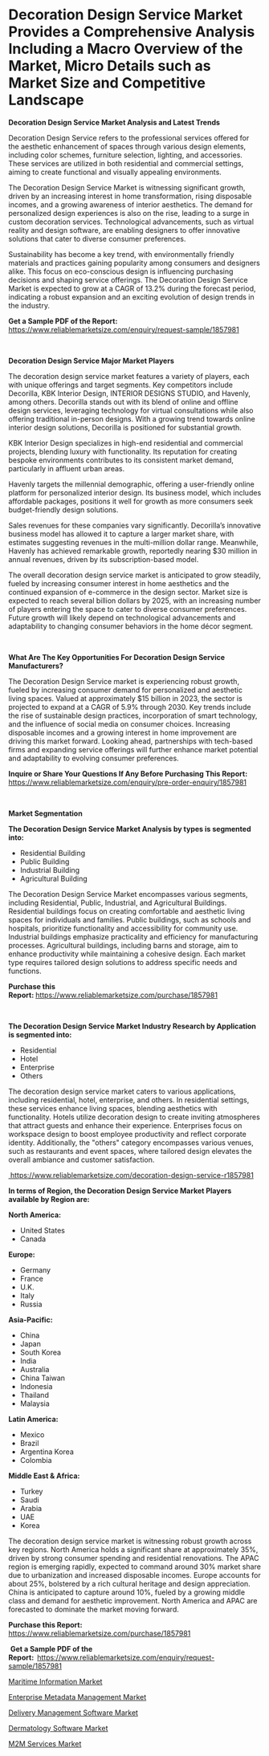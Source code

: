 <p><h1>Decoration Design Service Market Provides a Comprehensive Analysis Including a Macro Overview of the Market, Micro Details such as Market Size and Competitive Landscape</h1></p><p><strong>Decoration Design Service Market Analysis and Latest Trends</strong></p>
<p><p>Decoration Design Service refers to the professional services offered for the aesthetic enhancement of spaces through various design elements, including color schemes, furniture selection, lighting, and accessories. These services are utilized in both residential and commercial settings, aiming to create functional and visually appealing environments.</p><p>The Decoration Design Service Market is witnessing significant growth, driven by an increasing interest in home transformation, rising disposable incomes, and a growing awareness of interior aesthetics. The demand for personalized design experiences is also on the rise, leading to a surge in custom decoration services. Technological advancements, such as virtual reality and design software, are enabling designers to offer innovative solutions that cater to diverse consumer preferences.</p><p>Sustainability has become a key trend, with environmentally friendly materials and practices gaining popularity among consumers and designers alike. This focus on eco-conscious design is influencing purchasing decisions and shaping service offerings. The Decoration Design Service Market is expected to grow at a CAGR of 13.2% during the forecast period, indicating a robust expansion and an exciting evolution of design trends in the industry.</p></p>
<p><strong>Get a Sample PDF of the Report:&nbsp;</strong> <a href="https://www.reliablemarketsize.com/enquiry/request-sample/1857981?utm_campaign=2307&utm_medium=2&utm_source=Github&utm_content=ia&utm_term=11032025&utm_id=decoration-design-service">https://www.reliablemarketsize.com/enquiry/request-sample/1857981</a></p>
<p>&nbsp;</p>
<p><strong>Decoration Design Service Major Market Players</strong></p>
<p><p>The decoration design service market features a variety of players, each with unique offerings and target segments. Key competitors include Decorilla, KBK Interior Design, INTERIOR DESIGNS STUDIO, and Havenly, among others. Decorilla stands out with its blend of online and offline design services, leveraging technology for virtual consultations while also offering traditional in-person designs. With a growing trend towards online interior design solutions, Decorilla is positioned for substantial growth.</p><p>KBK Interior Design specializes in high-end residential and commercial projects, blending luxury with functionality. Its reputation for creating bespoke environments contributes to its consistent market demand, particularly in affluent urban areas.</p><p>Havenly targets the millennial demographic, offering a user-friendly online platform for personalized interior design. Its business model, which includes affordable packages, positions it well for growth as more consumers seek budget-friendly design solutions.</p><p>Sales revenues for these companies vary significantly. Decorilla’s innovative business model has allowed it to capture a larger market share, with estimates suggesting revenues in the multi-million dollar range. Meanwhile, Havenly has achieved remarkable growth, reportedly nearing $30 million in annual revenues, driven by its subscription-based model.</p><p>The overall decoration design service market is anticipated to grow steadily, fueled by increasing consumer interest in home aesthetics and the continued expansion of e-commerce in the design sector. Market size is expected to reach several billion dollars by 2025, with an increasing number of players entering the space to cater to diverse consumer preferences. Future growth will likely depend on technological advancements and adaptability to changing consumer behaviors in the home décor segment.</p></p>
<p>&nbsp;</p>
<p><strong>What Are The Key Opportunities For Decoration Design Service Manufacturers?</strong></p>
<p><p>The Decoration Design Service market is experiencing robust growth, fueled by increasing consumer demand for personalized and aesthetic living spaces. Valued at approximately $15 billion in 2023, the sector is projected to expand at a CAGR of 5.9% through 2030. Key trends include the rise of sustainable design practices, incorporation of smart technology, and the influence of social media on consumer choices. Increasing disposable incomes and a growing interest in home improvement are driving this market forward. Looking ahead, partnerships with tech-based firms and expanding service offerings will further enhance market potential and adaptability to evolving consumer preferences.</p></p>
<p><strong>Inquire or Share Your Questions If Any Before Purchasing This Report:</strong> <a href="https://www.reliablemarketsize.com/enquiry/pre-order-enquiry/1857981?utm_campaign=2307&utm_medium=2&utm_source=Github&utm_content=ia&utm_term=11032025&utm_id=decoration-design-service">https://www.reliablemarketsize.com/enquiry/pre-order-enquiry/1857981</a></p>
<p>&nbsp;</p>
<p><strong>Market Segmentation</strong></p>
<p><strong>The Decoration Design Service Market Analysis by types is segmented into:</strong></p>
<p><ul><li>Residential Building</li><li>Public Building</li><li>Industrial Building</li><li>Agricultural Building</li></ul></p>
<p><p>The Decoration Design Service Market encompasses various segments, including Residential, Public, Industrial, and Agricultural Buildings. Residential buildings focus on creating comfortable and aesthetic living spaces for individuals and families. Public buildings, such as schools and hospitals, prioritize functionality and accessibility for community use. Industrial buildings emphasize practicality and efficiency for manufacturing processes. Agricultural buildings, including barns and storage, aim to enhance productivity while maintaining a cohesive design. Each market type requires tailored design solutions to address specific needs and functions.</p></p>
<p><strong>Purchase this Report:&nbsp;</strong><a href="https://www.reliablemarketsize.com/purchase/1857981?utm_campaign=2307&utm_medium=2&utm_source=Github&utm_content=ia&utm_term=11032025&utm_id=decoration-design-service">https://www.reliablemarketsize.com/purchase/1857981</a></p>
<p>&nbsp;</p>
<p><strong>The Decoration Design Service Market Industry Research by Application is segmented into:</strong></p>
<p><ul><li>Residential</li><li>Hotel</li><li>Enterprise</li><li>Others</li></ul></p>
<p><p>The decoration design service market caters to various applications, including residential, hotel, enterprise, and others. In residential settings, these services enhance living spaces, blending aesthetics with functionality. Hotels utilize decoration design to create inviting atmospheres that attract guests and enhance their experience. Enterprises focus on workspace design to boost employee productivity and reflect corporate identity. Additionally, the "others" category encompasses various venues, such as restaurants and event spaces, where tailored design elevates the overall ambiance and customer satisfaction.</p></p>
<p><a href="https://www.reliablemarketsize.com/decoration-design-service-r1857981?utm_campaign=2307&utm_medium=2&utm_source=Github&utm_content=ia&utm_term=11032025&utm_id=decoration-design-service">&nbsp;https://www.reliablemarketsize.com/decoration-design-service-r1857981</a></p>
<p><strong>In terms of Region, the Decoration Design Service Market Players available by Region are:</strong></p>
<p>
    <p> <strong> North America: </strong>
        <ul>
            <li>United States</li>
            <li>Canada</li>
        </ul>
        </p> 
    <p> <strong> Europe: </strong>
        <ul>
            <li>Germany</li>
            <li>France</li>
            <li>U.K.</li>
            <li>Italy</li>
            <li>Russia</li>
        </ul>
        </p> 
    <p> <strong> Asia-Pacific: </strong>
        <ul>
            <li>China</li>
            <li>Japan</li>
            <li>South Korea</li>
            <li>India</li>
            <li>Australia</li>
            <li>China Taiwan</li>
            <li>Indonesia</li>
            <li>Thailand</li>
            <li>Malaysia</li>
        </ul>
        </p> 
    <p> <strong> Latin America: </strong>
        <ul>
            <li>Mexico</li>
            <li>Brazil</li>
            <li>Argentina Korea</li>
            <li>Colombia</li>
        </ul>
        </p> 
    <p> <strong> Middle East & Africa: </strong>
        <ul>
            <li>Turkey</li>
            <li>Saudi</li>
            <li>Arabia</li>
            <li>UAE</li>
            <li>Korea</li>
        </ul>
    </p>
    </p>
<p><p>The decoration design service market is witnessing robust growth across key regions. North America holds a significant share at approximately 35%, driven by strong consumer spending and residential renovations. The APAC region is emerging rapidly, expected to command around 30% market share due to urbanization and increased disposable incomes. Europe accounts for about 25%, bolstered by a rich cultural heritage and design appreciation. China is anticipated to capture around 10%, fueled by a growing middle class and demand for aesthetic improvement. North America and APAC are forecasted to dominate the market moving forward.</p></p>
<p><strong>Purchase this Report: </strong><a href="https://www.reliablemarketsize.com/purchase/1857981?utm_campaign=2307&utm_medium=2&utm_source=Github&utm_content=ia&utm_term=11032025&utm_id=decoration-design-service">https://www.reliablemarketsize.com/purchase/1857981</a></p>
<p>&nbsp;<strong>Get a Sample PDF of the Report:&nbsp;&nbsp;</strong><a href="https://www.reliablemarketsize.com/enquiry/request-sample/1857981?utm_campaign=2307&utm_medium=2&utm_source=Github&utm_content=ia&utm_term=11032025&utm_id=decoration-design-service">https://www.reliablemarketsize.com/enquiry/request-sample/1857981</a></p>
<p><strong></strong></p>
<p><p><a href="https://github.com/pidlisseas/Market-Research-Report-List-1/blob/main/maritime-information-market.md?utm_campaign=2307&utm_medium=2&utm_source=Github&utm_content=ia&utm_term=11032025&utm_id=decoration-design-service">Maritime Information Market</a></p><p><a href="https://github.com/tanckfelli84/Market-Research-Report-List-1/blob/main/enterprise-metadata-management-market.md?utm_campaign=2307&utm_medium=2&utm_source=Github&utm_content=ia&utm_term=11032025&utm_id=decoration-design-service">Enterprise Metadata Management Market</a></p><p><a href="https://github.com/kaddahblejc/Market-Research-Report-List-1/blob/main/delivery-management-software-market.md?utm_campaign=2307&utm_medium=2&utm_source=Github&utm_content=ia&utm_term=11032025&utm_id=decoration-design-service">Delivery Management Software Market</a></p><p><a href="https://github.com/wakerizaak8g/Market-Research-Report-List-1/blob/main/dermatology-software-market.md?utm_campaign=2307&utm_medium=2&utm_source=Github&utm_content=ia&utm_term=11032025&utm_id=decoration-design-service">Dermatology Software Market</a></p><p><a href="https://github.com/chkrselia/Market-Research-Report-List-1/blob/main/m2m-services-market.md?utm_campaign=2307&utm_medium=2&utm_source=Github&utm_content=ia&utm_term=11032025&utm_id=decoration-design-service">M2M Services Market</a></p></p>